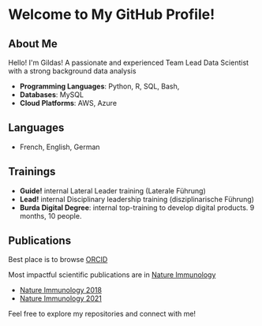 # Welcome to My GitHub Profile!

## About Me

Hello! I'm Gildas!
A passionate and experienced Team Lead Data Scientist with a strong background data analysis

- **Programming Languages**: Python, R, SQL, Bash, 
- **Databases**: MySQL
- **Cloud Platforms**: AWS, Azure

## Languages
- French, English, German

## Trainings
- **Guide!** internal Lateral Leader training (Laterale Führung)
- **Lead!** internal Disciplinary leadership training (disziplinarische Führung)
- **Burda Digital Degree**: internal top-training to develop digital products. 9 months, 10 people.


## Publications

Best place is to browse [ORCID](https://orcid.org/0000-0002-1899-3149)

Most impactful scientific publications are in [Nature Immunology](https://www.nature.com/search?author=Gildas%20Lepennetier)

- [Nature Immunology 2018](https://www.nature.com/articles/s41590-018-0237-5)
- [Nature Immunology 2021](https://www.nature.com/articles/s41590-021-00948-8)


Feel free to explore my repositories and connect with me!

